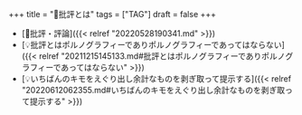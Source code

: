 +++
title = "🔖批評とは"
tags = ["TAG"]
draft = false
+++

-   [📂批評・評論]({{< relref "20220528190341.md" >}})
-   [💡批評とはポルノグラフィーでありポルノグラフィーであってはならない]({{< relref "20211215145133.md#批評とはポルノグラフィーでありポルノグラフィーであってはならない" >}})
-   [💡いちばんのキモをえぐり出し余計なものを剥ぎ取って提示する]({{< relref "20220612062355.md#いちばんのキモをえぐり出し余計なものを剥ぎ取って提示する" >}})
